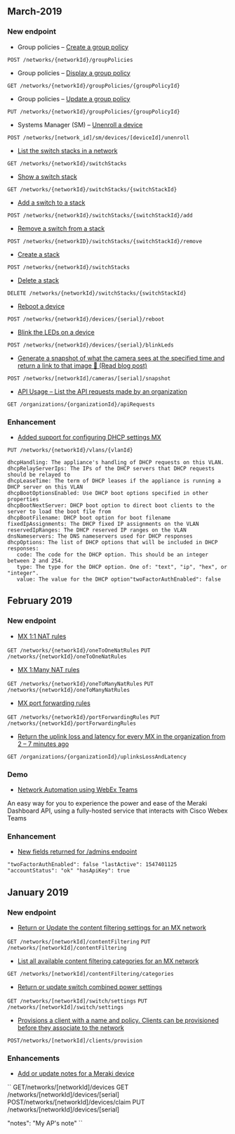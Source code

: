 
## March-2019

### New endpoint
* Group policies – [Create a group policy](https://api.meraki.com/api_docs#create-a-group-policy)

 `POST /networks/{networkId}/groupPolicies`

* Group policies – [Display a group policy](https://api.meraki.com/api_docs#display-a-group-policy)

`GET /networks/{networkId}/groupPolicies/{groupPolicyId}`

* Group policies – [Update a group policy](https://api.meraki.com/api_docs#create-a-group-policy)

`PUT /networks/{networkId}/groupPolicies/{groupPolicyId}`

* Systems Manager (SM) – [Unenroll a device](https://api.meraki.com/api_docs#unenroll-a-device)

`POST /networks/[network_id]/sm/devices/[deviceId]/unenroll`

* [List the switch stacks in a network](https://api.meraki.com/api_docs#list-the-switch-stacks-in-a-network)

`GET /networks/{networkId}/switchStacks`

* [Show a switch stack](https://api.meraki.com/api_docs#show-a-switch-stack)

`GET /networks/{networkId}/switchStacks/{switchStackId}`

* [Add a switch to a stack](https://api.meraki.com/api_docs#add-a-switch-to-a-stack)

`POST /networks/{networkId}/switchStacks/{switchStackId}/add`

* [Remove a switch from a stack](https://api.meraki.com/api_docs#remove-a-switch-from-a-stack)

`POST /networks/{networkID}/switchStacks/{switchStackId}/remove`

* [Create a stack](https://api.meraki.com/api_docs#create-a-stack)

`POST /networks/{networkId}/switchStacks`

* [Delete a stack](https://api.meraki.com/api_docs#delete-a-stack)

`DELETE /networks/{networkId}/switchStacks/{switchStackId}`

* [Reboot a device](https://api.meraki.com/api_docs#reboot-a-device)

`POST /networks/{networkId}/devices/{serial}/reboot`

* [Blink the LEDs on a device](https://api.meraki.com/api_docs#blink-the-leds-on-a-device)

`POST /networks/{networkId}/devices/{serial}/blinkLeds`

* [Generate a snapshot of what the camera sees at the specified time and return a link to that image 📸 (Read blog post)](https://api.meraki.com/api_docs#returns-video-link-for-the-specified-camera)

`POST /networks/[networkId]/cameras/[serial]/snapshot`

* [API Usage – List the API requests made by an organization](https://api.meraki.com/api_docs#api-usage)

`GET /organizations/{organizationId}/apiRequests`

### Enhancement

* [Added support for configuring DHCP settings MX](https://dashboard.meraki.com/api_docs#update-a-vlan)

```-Endpoint
PUT /networks/{networkId}/vlans/{vlanId}
```
```-Response
dhcpHandling: The appliance's handling of DHCP requests on this VLAN. 
dhcpRelayServerIps: The IPs of the DHCP servers that DHCP requests should be relayed to
dhcpLeaseTime: The term of DHCP leases if the appliance is running a DHCP server on this VLAN
dhcpBootOptionsEnabled: Use DHCP boot options specified in other properties
dhcpBootNextServer: DHCP boot option to direct boot clients to the server to load the boot file from
dhcpBootFilename: DHCP boot option for boot filename
fixedIpAssignments: The DHCP fixed IP assignments on the VLAN
reservedIpRanges: The DHCP reserved IP ranges on the VLAN
dnsNameservers: The DNS nameservers used for DHCP responses
dhcpOptions: The list of DHCP options that will be included in DHCP responses:
   code: The code for the DHCP option. This should be an integer between 2 and 254.
   type: The type for the DHCP option. One of: "text", "ip", "hex", or "integer".
   value: The value for the DHCP option"twoFactorAuthEnabled": false
```

## February 2019
### New endpoint

* [MX 1:1 NAT rules](https://api.meraki.com/api_docs#mx-1:1-nat-rules)

`GET /networks/{networkId}/oneToOneNatRules`
`PUT /networks/{networkId}/oneToOneNatRules`

* [MX 1:Many NAT rules](https://api.meraki.com/api_docs#mx-1:many-nat-rules)

`GET /networks/{networkId}/oneToManyNatRules`
`PUT /networks/{networkId}/oneToManyNatRules`

* [MX port forwarding rules](https://api.meraki.com/api_docs#mx-port-forwarding-rules)

`GET /networks/{networkId}/portForwardingRules`
`PUT /networks/{networkId}/portForwardingRules`

* [Return the uplink loss and latency for every MX in the organization from 2 – 7 minutes ago](https://api.meraki.com/api_docs#return-the-uplink-loss-and-latency-for-every-mx-in-the-organization-from-2---7-minutes-ago)

`GET /organizations/{organizationId}/uplinksLossAndLatency`

### Demo

* [Network Automation using WebEx Teams](/meraki/build/meraki-automation-demo-using-webex-teams/)

An easy way for you to experience the power and ease of the Meraki Dashboard API, using a fully-hosted service that interacts with Cisco Webex Teams

### Enhancement

* [New fields returned for /admins endpoint](https://dashboard.meraki.com/api_docs#list-the-dashboard-administrators-in-this-organization)

``
"twoFactorAuthEnabled": false
"lastActive": 1547401125
"accountStatus": "ok"
"hasApiKey": true
``

## January 2019

### New endpoint

* [Return or Update the content filtering settings for an MX network](https://api.meraki.com/api_docs#return-the-content-filtering-settings-for-an-mx-network)

`GET /networks/[networkId]/contentFiltering`
`PUT /networks/[networkId]/contentFiltering`

* [List all available content filtering categories for an MX network](https://api.meraki.com/api_docs#list-all-available-content-filtering-categories-for-an-mx-network)

`GET /networks/[networkId]/contentFiltering/categories`

* [Return or update switch combined power settings](https://api.meraki.com/api_docs#returns-the-switch-network-settings)

`GET /networks/[networkId]/switch/settings`
`PUT /networks/[networkId]/switch/settings`

* [Provisions a client with a name and policy. Clients can be provisioned before they associate to the network](https://api.meraki.com/api_docs#provisions-a-client-with-a-name-and-policy)

`POST/networks/[networkId]/clients/provision`

### Enhancements

* [Add or update notes for a Meraki device](https://dashboard.meraki.com/api_docs#update-the-attributes-of-a-device)

``
GET/networks/[networkId]/devices
GET /networks/[networkId]/devices/[serial]
POST/networks/[networkId]/devices/claim
PUT /networks/[networkId]/devices/[serial]

"notes": "My AP's note"
``

